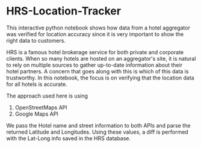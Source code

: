 # HRS-Location-Tracker
This interactive python notebook shows how data from a hotel aggregator was verified for location accuracy since it is very important to show the right data to customers.

HRS is a famous hotel brokerage service for both private and corporate clients. When so many hotels are hosted on an aggregator's site, it is natural to rely on multiple sources to gather up-to-date information about their hotel partners. A concern that goes along with this is which of this data is trustworthy. In this notebook, the focus is on verifying that the location data for all hotels is accurate.

The approach used here is using 
1. OpenStreetMaps API
2. Google Maps API

We pass the Hotel name and street information to both APIs and parse the returned Latitude and Longitudes. Using these values, a diff is performed with the Lat-Long info saved in the HRS database.
